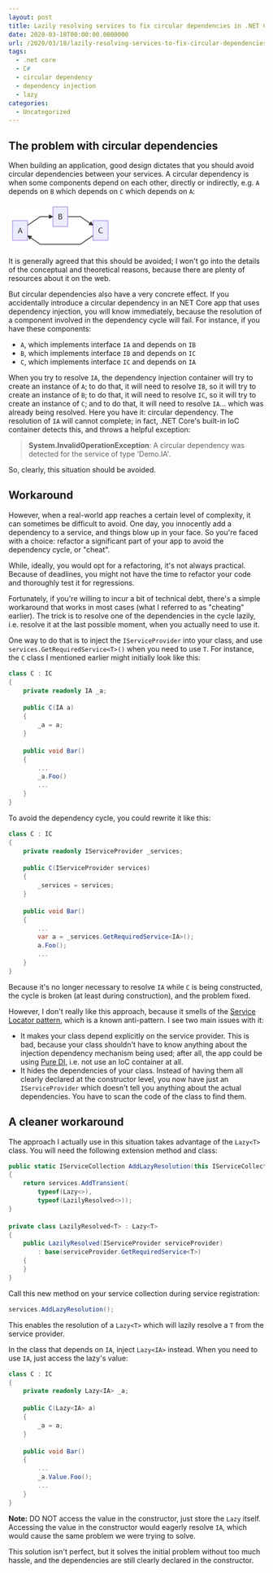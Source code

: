 ```yaml
---
layout: post
title: Lazily resolving services to fix circular dependencies in .NET Core
date: 2020-03-18T00:00:00.0000000
url: /2020/03/18/lazily-resolving-services-to-fix-circular-dependencies-in-net-core/
tags:
  - .net core
  - C#
  - circular dependency
  - dependency injection
  - lazy
categories:
  - Uncategorized
---
```



## The problem with circular dependencies

When building an application, good design dictates that you should avoid circular dependencies between your services. A circular dependency is when some components depend on each other, directly or indirectly, e.g. `A` depends on `B` which depends on `C` which depends on `A`:

![Circular dependency](circular-dependency.png)

It is generally agreed that this should be avoided; I won't go into the details of the conceptual and theoretical reasons, because there are plenty of resources about it on the web.

But circular dependencies also have a very concrete effect. If you accidentally introduce a circular dependency in an NET Core app that uses dependency injection, you will know immediately, because the resolution of a component involved in the dependency cycle will fail. For instance, if you have these components:

- `A`, which implements interface `IA` and depends on `IB`
- `B`, which implements interface `IB` and depends on `IC`
- `C`, which implements interface `IC` and depends on `IA`


When you try to resolve `IA`, the dependency injection container will try to create an instance of `A`; to do that, it will need to resolve `IB`, so it will try to create an instance of `B`; to do that, it will need to resolve `IC`, so it will try to create an instance of `C`; and to do that, it will need to resolve `IA`... which was already being resolved. Here you have it: circular dependency. The resolution of `IA` will cannot complete; in fact, .NET Core's built-in IoC container detects this, and throws a helpful exception:


> **System.InvalidOperationException**: A circular dependency was detected for the service of type 'Demo.IA'.


So, clearly, this situation should be avoided.

## Workaround

However, when a real-world app reaches a certain level of complexity, it can sometimes be difficult to avoid. One day, you innocently add a dependency to a service, and things blow up in your face. So you're faced with a choice: refactor a significant part of your app to avoid the dependency cycle, or "cheat".

While, ideally, you would opt for a refactoring, it's not always practical. Because of deadlines, you might not have the time to refactor your code and thoroughly test it for regressions.

Fortunately, if you're willing to incur a bit of technical debt, there's a simple workaround that works in most cases (what I referred to as "cheating" earlier). The trick is to resolve one of the dependencies in the cycle lazily, i.e. resolve it at the last possible moment, when you actually need to use it.

One way to do that is to inject the `IServiceProvider` into your class, and use `services.GetRequiredService<T>()` when you need to use `T`. For instance, the `C` class I mentioned earlier might initially look like this:

```csharp
class C : IC
{
    private readonly IA _a;

    public C(IA a)
    {
        _a = a;
    }

    public void Bar()
    {
        ...
        _a.Foo()
        ...
    }
}
```

To avoid the dependency cycle, you could rewrite it like this:

```csharp
class C : IC
{
    private readonly IServiceProvider _services;

    public C(IServiceProvider services)
    {
        _services = services;
    }

    public void Bar()
    {
        ...
        var a = _services.GetRequiredService<IA>();
        a.Foo();
        ...
    }
}
```

Because it's no longer necessary to resolve `IA` while `C` is being constructed, the cycle is broken (at least during construction), and the problem fixed.

However, I don't really like this approach, because it smells of the [Service Locator pattern](https://en.wikipedia.org/wiki/Service_locator_pattern), which is a known anti-pattern. I see two main issues with it:

- It makes your class depend explicitly on the service provider. This is bad, because your class shouldn't have to know anything about the injection dependency mechanism being used; after all, the app could be using [Pure DI](https://blog.ploeh.dk/2014/06/10/pure-di/), i.e. not use an IoC container at all.
- It hides the dependencies of your class. Instead of having them all clearly declared at the constructor level, you now have just an `IServiceProvider` which doesn't tell you anything about the actual dependencies. You have to scan the code of the class to find them.


## A cleaner workaround

The approach I actually use in this situation takes advantage of the `Lazy<T>` class. You will need the following extension method and class:

```csharp
public static IServiceCollection AddLazyResolution(this IServiceCollection services)
{
    return services.AddTransient(
        typeof(Lazy<>),
        typeof(LazilyResolved<>));
}

private class LazilyResolved<T> : Lazy<T>
{
    public LazilyResolved(IServiceProvider serviceProvider)
        : base(serviceProvider.GetRequiredService<T>)
    {
    }
}
```

Call this new method on your service collection during service registration:

```csharp
services.AddLazyResolution();
```

This enables the resolution of a `Lazy<T>` which will lazily resolve a `T` from the service provider.

In the class that depends on `IA`, inject `Lazy<IA>` instead. When you need to use `IA`, just access the lazy's value:

```csharp
class C : IC
{
    private readonly Lazy<IA> _a;

    public C(Lazy<IA> a)
    {
        _a = a;
    }

    public void Bar()
    {
        ...
        _a.Value.Foo();
        ...
    }
}
```

**Note:** DO NOT access the value in the constructor, just store the `Lazy` itself. Accessing the value in the constructor would eagerly resolve `IA`, which would cause the same problem we were trying to solve.

This solution isn't perfect, but it solves the initial problem without too much hassle, and the dependencies are still clearly declared in the constructor.


